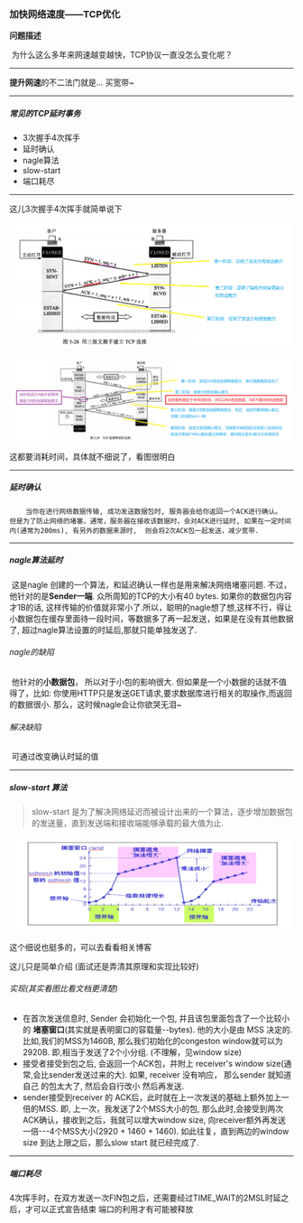 ### 加快网络速度——TCP优化

**问题描述**

​		 为什么这么多年来网速越变越快，TCP协议一直没怎么变化呢？ 

---

 **提升网速**的不二法门就是... 买宽带~  

---

##### 常见的TCP延时事务

* 3次握手4次挥手
* 延时确认
* nagle算法
* slow-start
* 端口耗尽

---

这儿3次握手4次挥手就简单说下

![Snipaste_2020-05-22_11-13-28](Images/Snipaste_2020-05-22_11-13-28.png)



![Snipaste_2020-05-22_12-16-15](Images/Snipaste_2020-05-22_12-16-15.png)

这都要消耗时间，具体就不细说了，看图很明白

---

##### 延时确认

 		当你在进行网络数据传输, 成功发送数据包时, 服务器会给你返回一个ACK进行确认。  但是为了防止网络的堵塞，通常，服务器在接收该数据时，会对ACK进行延时, 如果在一定时间内(通常为200ms), 有另外的数据来源时,  则会将2次ACK包一起发送，减少宽带. 

---

##### nagle算法延时

​		 这是nagle 创建的一个算法，和延迟确认一样也是用来解决网络堵塞问题. 不过，他针对的是**Sender一端**. 众所周知的TCP的大小有40  bytes. 如果你的数据包内容才1B的话,  这样传输的价值就非常小了.所以，聪明的nagle想了想,这样不行，得让小数据包在缓存里面待一段时间，等数据多了再一起发送，如果是在没有其他数据了, 超过nagle算法设置的时延后,那就只能单独发送了. 

###### nagle的缺陷

​	他针对的**小数据包**， 所以对于小包的影响很大. 但如果是一个小数据的话就不值得了，比如: 你使用HTTP只是发送GET请求,要求数据库进行相关的取操作,而返回的数据很小. 那么，这时候nagle会让你欲哭无泪~ 

###### 解决缺陷

​		可通过改变确认时延的值

----

##### slow-start 算法 

>  slow-start 是为了解决网络延迟而被设计出来的一个算法，逐步增加数据包的发送量，直到发送端和接收端能够承载的最大值为止. 

![Snipaste_2020-05-22_12-16-15](Images/Snipaste_2020-05-22_21-32-21.png)

这个细说也挺多的，可以去看看相关博客

这儿只是简单介绍	(面试还是弄清其原理和实现比较好)

###### 实现(其实看图比看文档更清楚)

- 在首次发送信息时, Sender 会初始化一个包, 并且该包里面包含了一个比较小的 **堵塞窗口**(其实就是表明窗口的容载量--bytes). 他的大小是由 MSS 决定的.比如,我们的MSS为1460B, 那么我们初始化的congeston window就可以为2920B. 即,相当于发送了2个小分组. (不理解，见window size)
- 接受者接受到包之后, 会返回一个ACK包，并附上 receiver's window size(通常,会比sender发送过来的大). 如果, receiver 没有响应， 那么sender 就知道自己 的包太大了, 然后会自行改小 然后再发送.
- sender接受到receiver 的 ACK后，此时就在上一次发送的基础上额外加上一倍的MSS. 即,  上一次，我发送了2个MSS大小的包, 那么此时,会接受到两次ACK确认，接收到之后，我就可以增大window size,  向receiver额外再发送一倍---4个MSS大小(2920 + 1460 + 1460). 如此往复，直到两边的window size  到达上限之后，那么slow start 就已经完成了.

---

##### 端口耗尽

​		4次挥手时，在双方发送一次FIN包之后，还需要经过TIME_WAIT的2MSL时延之后，才可以正式宣告结束  端口的利用才有可能被释放 